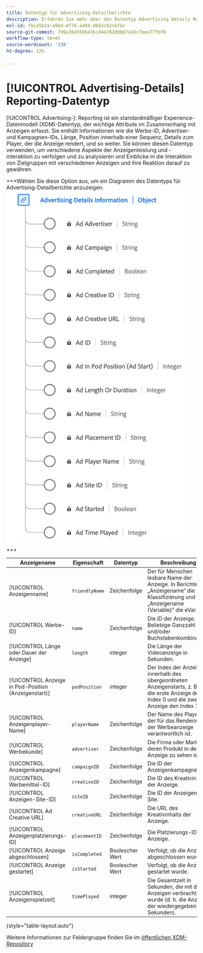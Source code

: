 ```yaml
---
title: Datentyp für Advertising-Detailberichte
description: Erfahren Sie mehr über den Datentyp Advertising Details Reporting Experience Data Model (XDM).
exl-id: fbca5b2a-a9bd-4f76-a494-d682cb2cbfbc
source-git-commit: 799a384556b43bc844782d8b67416c7eea77fbf0
workflow-type: tm+mt
source-wordcount: '338'
ht-degree: 12%

---
```


# [!UICONTROL Advertising-Details] Reporting-Datentyp

[!UICONTROL Advertising-]: Reporting ist ein standardmäßiger Experience-Datenmodell (XDM)-Datentyp, der wichtige Attribute im Zusammenhang mit Anzeigen erfasst. Sie enthält Informationen wie die Werbe-ID, Advertiser- und Kampagnen-IDs, Länge, Position innerhalb einer Sequenz, Details zum Player, der die Anzeige rendert, und so weiter. Sie können diesen Datentyp verwenden, um verschiedene Aspekte der Anzeigenleistung und -interaktion zu verfolgen und zu analysieren und Einblicke in die Interaktion von Zielgruppen mit verschiedenen Anzeigen und ihre Reaktion darauf zu gewähren.

+++Wählen Sie diese Option aus, um ein Diagramm des Datentyps für Advertising-Detailberichte anzuzeigen.
![Abbildung des Datentyps für Advertising-Detailberichte.](../images/data-types/advertising-details-information.png)
+++

| Anzeigename | Eigenschaft | Datentyp | Beschreibung |
|----------------------------------------|-----------------|-----------|-----------------------------------------------------------------------------------------------|
| [!UICONTROL Anzeigenname] | `friendlyName` | Zeichenfolge | Der für Menschen lesbare Name der Anzeige. In Berichten ist „Anzeigename“ die Klassifizierung und „Anzeigename (Variable)“ die eVar. |
| [!UICONTROL Werbe-ID] | `name` | Zeichenfolge | Die ID der Anzeige. Beliebige Ganzzahl und/oder Buchstabenkombination. |
| [!UICONTROL Länge oder Dauer der Anzeige] | `length` | integer | Die Länge der Videoanzeige in Sekunden. |
| [!UICONTROL Anzeige in Pod-Position (Anzeigenstart)] | `podPosition` | integer | Der Index der Anzeige innerhalb des übergeordneten Anzeigenstarts, z. B. hat die erste Anzeige den Index 0 und die zweite Anzeige den Index 1. |
| [!UICONTROL Anzeigenplayer-Name] | `playerName` | Zeichenfolge | Der Name des Players, der für das Rendering der Werbeanzeige verantwortlich ist. |
| [!UICONTROL Werbekunde] | `advertiser` | Zeichenfolge | Die Firma oder Marke, deren Produkt in der Anzeige zu sehen ist. |
| [!UICONTROL Anzeigenkampagne] | `campaignID` | Zeichenfolge | Die ID der Anzeigenkampagne. |
| [!UICONTROL Werbemittel-ID] | `creativeID` | Zeichenfolge | Die ID des Kreativinhalts der Anzeige. |
| [!UICONTROL Anzeigen-Site-ID] | `siteID` | Zeichenfolge | Die ID der Anzeigen-Site. |
| [!UICONTROL Ad Creative URL] | `creativeURL` | Zeichenfolge | Die URL des Kreativinhalts der Anzeige. |
| [!UICONTROL Anzeigenplatzierungs-ID] | `placementID` | Zeichenfolge | Die Platzierungs-ID der Anzeige. |
| [!UICONTROL Anzeige abgeschlossen] | `isCompleted` | Boolescher Wert | Verfolgt, ob die Anzeige abgeschlossen wurde. |
| [!UICONTROL Anzeige gestartet] | `isStarted` | Boolescher Wert | Verfolgt, ob die Anzeige gestartet wurde. |
| [!UICONTROL Anzeigenspielzeit] | `timePlayed` | integer | Die Gesamtzeit in Sekunden, die mit dem Anzeigen verbracht wurde (d. h. die Anzahl der wiedergegebenen Sekunden). |

{style="table-layout:auto"}

Weitere Informationen zur Feldergruppe finden Sie im [öffentlichen XDM-Repository](https://github.com/adobe/xdm/blob/master/components/datatypes/advertisingdetails.schema.json)
